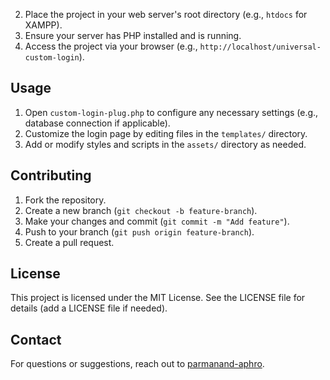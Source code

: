 2. Place the project in your web server's root directory (e.g., `htdocs` for XAMPP).
3. Ensure your server has PHP installed and is running.
4. Access the project via your browser (e.g., `http://localhost/universal-custom-login`).

## Usage
1. Open `custom-login-plug.php` to configure any necessary settings (e.g., database connection if applicable).
2. Customize the login page by editing files in the `templates/` directory.
3. Add or modify styles and scripts in the `assets/` directory as needed.

## Contributing
1. Fork the repository.
2. Create a new branch (`git checkout -b feature-branch`).
3. Make your changes and commit (`git commit -m "Add feature"`).
4. Push to your branch (`git push origin feature-branch`).
5. Create a pull request.

## License
This project is licensed under the MIT License. See the LICENSE file for details (add a LICENSE file if needed).

## Contact
For questions or suggestions, reach out to [parmanand-aphro](https://github.com/parmanand-aphro).
